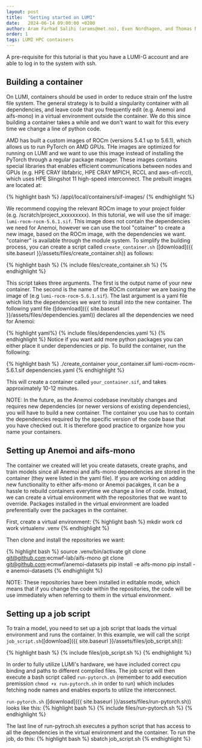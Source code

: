 ```yaml
---
layout: post
title:  "Getting started on LUMI"
date:   2024-06-14 09:00:00 +0200
author: Aram Farhad Salihi (arams@met.no), Even Nordhagen, and Thomas Nipen (thomasn@met.no)
order: 1
tags: LUMI HPC containers
---
```


A pre-requisite for this tutorial is that you have a LUMI-G account and are able to log in to the system with ssh.

## Building a container

On LUMI, containers should be used in order to reduce strain onf the lustre file system. The general strategy
is to build a singularity container with all dependencies, and leave code that you frequently edit (e.g.
Anemoi and aifs-mono) in a virtual environment outside the container. We do this since building a
container takes a while and we don't want to wait for this every time we change a line of python code.

AMD has built a custom images of ROCm (versions 5.4.1 up to 5.6.1), which allows us to run PyTorch on AMD
GPUs. THe images are optimized for running on LUMI and we want to use this image instead of installing the
PyTorch through a regular package manager. These images contains special
libraries that enables efficient communications between nodes and GPUs (e.g. HPE CRAY libfabric, HPE CRAY MPICH,
RCCL and aws-ofi-rccl), which uses HPE Slingshot 11 high-speed interconnect. The prebuilt images are located at:

{% highlight bash %}
/appl/local/containers/sif-images/
{% endhighlight %}

We recommend copying the relevant ROCm image to your project folder (e.g. /scratch/project_xxxxxxxxx). In
this tutorial, we will use the sif image: `lumi-rocm-rocm-5.6.1.sif`. This image does not contain the
dependencies we need for Anemoi, however we can use the tool "cotainer" to create a new image, based on the
ROCm image, with the dependencies we want. "cotainer" is available through the module system. To simplify
the building process, you can create a script called `create_container.sh`
([download]({{ site.baseurl }}/assets/files/create_container.sh)) as follows:

{% highlight bash %}
{% include files/create_container.sh %}
{% endhighlight %}

This script takes three arguments. The first is the output name of your new container. The second is the name
of the ROCm container we are basing the image of (e.g `lumi-rocm-rocm-5.6.1.sif`). The last argument is a
yaml file which lists the dependencies we want to install into the new container. The following yaml file
([download]({{ site.baseurl }}/assets/files/dependencies.yaml)) declares all the dependencies we need for
Anemoi:

{% highlight yaml%}
{% include files/dependencies.yaml %}
{% endhighlight %}
Notice if you want add more python packages you can either place it under dependencies or pip. To build the
container, run the following:

{% highlight bash %}
./create_container your_container.sif lumi-rocm-rocm-5.6.1.sif dependencies.yaml
{% endhighlight %}

This will create a container called `your_container.sif`, and takes approximately 10-12 minutes.

NOTE: In the future, as the Anemoi codebase inevitably changes and requires new dependencies (or newer
versions of existing dependencies), you will have to build a new container. The container you use has to
contain the dependencies required by the specific version of the code base that you have checked out. It is
therefore good practice to organize how you name your containers.

## Setting up Anemoi and aifs-mono

The container we created will let you create datasets, create graphs, and train models since all Anemoi and
aifs-mono dependencies are stored in the container (they were listed in the yaml file). If you are working on
adding new functionality to either aifs-mono or Anemoi pacakges, it can be a hassle to rebuild containers
everytime we change a line of code. Instead, we can create a virtual environment with the repositories that
we want to override. Packages installed in the virtual environment are loaded preferentially over the
packages in the container.

First, create a virtual environment:
{% highlight bash %}
mkdir work
cd work
virtualenv .venv
{% endhighlight %}

Then clone and install the repositories we want:

{% highlight bash %}
source .venv/bin/activate
git clone git@github.com:ecmwf-lab/aifs-mono
git clone git@github.com:ecmwf/anemoi-datasets
pip install -e aifs-mono
pip install -e anemoi-datasets
{% endhighlight %}

NOTE: These repositories have been installed in editable mode, which means that if you change the code within
the repositories, the code will be use immediately when referring to them in the virtual environment.

## Setting up a job script

To train a model, you need to set up a job script that loads the virtual environment and runs the container.
In this example, we will call the script `job_script.sh`([download]({{ site.baseurl }}/assets/files/job_script.sh)):

{% highlight bash %}
{% include files/job_script.sh %}
{% endhighlight %}

In order to fully utilize LUMI's hardware, we have included correct cpu binding and paths to different
compiled files. The job script will then execute a bash script called `run-pytorch.sh` (remember to add
execution premission `chmod +x run-pytorch.sh` in order to run) which includes fetching node names
and enables exports to utilize the interconnect.

`run-pytorch.sh` ([download]({{ site.baseurl }}/assets/files/run-pytorch.sh)) looks like this:
{% highlight bash %}
{% include files/run-pytorch.sh %}
{% endhighlight %}

The last line of run-pytroch.sh executes a python script that has access to all the dependencies in the
virtual environment and the container. To run the job, do this:
{% highlight bash %}
sbatch job_script.sh
{% endhighlight %}
